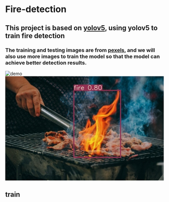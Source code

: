 # Fire-detection
## This project is based on [yolov5](https://github.com/ultralytics/yolov5), using yolov5 to train fire detection
### The training and testing images are from [pexels](https://www.pexels.com/), and we will also use more images to train the model so that the model can achieve better detection results.
![demo](https://github.com/Yuanc00/Fire-detection/blob/main/runs/detect/exp/pexels-daniel-johansson-1001880.jpg)
![](https://github.com/Yuanc00/Fire-detection/blob/main/runs/detect/exp/pexels-min-an-1482803.jpg)

## train
# 
